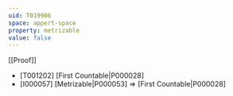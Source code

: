 ```yaml
---
uid: T019906
space: appert-space
property: metrizable
value: false
---
```

[[Proof]]

* [T001202] [First Countable|P000028]
* [I000057] [Metrizable|P000053] => [First Countable|P000028]

